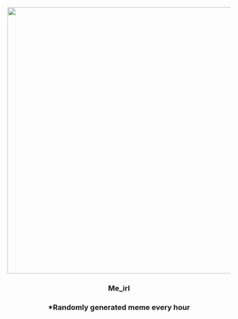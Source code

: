 <p align="center">
        <img src="https://i.redd.it/a7f2sl9if4o81.jpg" width="600" height="600">
        </p>
        <h3 align="center">Me_irl</h3>
        <h3 align="center">*Randomly generated meme every hour</h3>
    